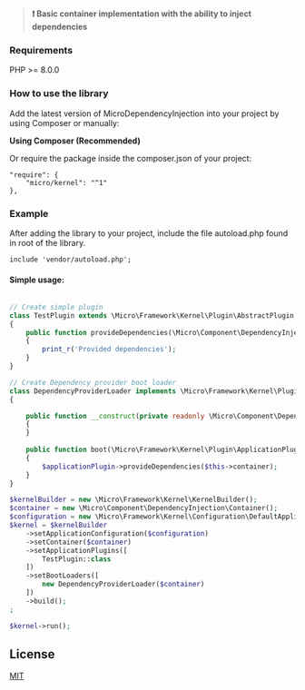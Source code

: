 >**:heavy_exclamation_mark: Basic container implementation with the ability to inject dependencies**

### Requirements

PHP  >= 8.0.0

### How to use the library

Add the latest version of MicroDependencyInjection into your project by using Composer or manually:

__Using Composer (Recommended)__

Or require the package inside the composer.json of your project:
```
"require": {
    "micro/kernel": "^1"
},
```

### Example

After adding the library to your project, include the file autoload.php found in root of the library.
```html
include 'vendor/autoload.php';
```

#### Simple usage:

```php

// Create simple plugin
class TestPlugin extends \Micro\Framework\Kernel\Plugin\AbstractPlugin
{
    public function provideDependencies(\Micro\Component\DependencyInjection\Container $container): void
    {
        print_r('Provided dependencies');
    }
}

// Create Dependency provider boot loader
class DependencyProviderLoader implements \Micro\Framework\Kernel\Plugin\PluginBootLoaderInterface
{

    public function __construct(private readonly \Micro\Component\DependencyInjection\Container $container)
    {
    }
    
    public function boot(\Micro\Framework\Kernel\Plugin\ApplicationPluginInterface $applicationPlugin): void
    {
        $applicationPlugin->provideDependencies($this->container);
    }
}

$kernelBuilder = new \Micro\Framework\Kernel\KernelBuilder();
$container = new \Micro\Component\DependencyInjection\Container();
$configuration = new \Micro\Framework\Kernel\Configuration\DefaultApplicationConfiguration(['APP_ENV' => 'dev']);
$kernel = $kernelBuilder
    ->setApplicationConfiguration($configuration)
    ->setContainer($container)
    ->setApplicationPlugins([
        TestPlugin::class
    ])
    ->setBootLoaders([
        new DependencyProviderLoader($container)
    ])
    ->build();
;

$kernel->run();
```

## License

[MIT](LICENSE)